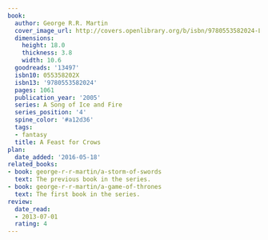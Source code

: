 ```yaml
---
book:
  author: George R.R. Martin
  cover_image_url: http://covers.openlibrary.org/b/isbn/9780553582024-L.jpg
  dimensions:
    height: 18.0
    thickness: 3.8
    width: 10.6
  goodreads: '13497'
  isbn10: 055358202X
  isbn13: '9780553582024'
  pages: 1061
  publication_year: '2005'
  series: A Song of Ice and Fire
  series_position: '4'
  spine_color: '#a12d36'
  tags:
  - fantasy
  title: A Feast for Crows
plan:
  date_added: '2016-05-18'
related_books:
- book: george-r-r-martin/a-storm-of-swords
  text: The previous book in the series.
- book: george-r-r-martin/a-game-of-thrones
  text: The first book in the series.
review:
  date_read:
  - 2013-07-01
  rating: 4
---
```

